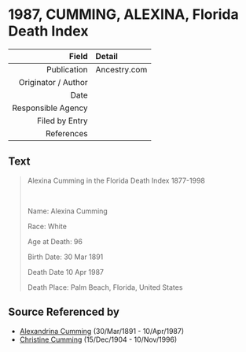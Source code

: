 ﻿---
layout: page
permalink: /sources/s82349376
---

# 1987, CUMMING, ALEXINA, Florida Death Index

Field | Detail
---:|:---
Publication | Ancestry.com
Originator / Author | 
Date | 
Responsible Agency | 
Filed by Entry | 
References | 

## Text

> Alexina Cumming in the Florida Death Index 1877-1998
>
> <br/>
>
> Name: Alexina Cumming
>
> Race: White
>
> Age at Death: 96
>
> Birth Date: 30 Mar 1891
>
> Death Date 10 Apr 1987
>
> Death Place: Palm Beach, Florida, United States
>

## Source Referenced by

* [Alexandrina Cumming](../people/@57186713@-alexandrina-cumming-b1891-3-30-d1987-4-10.md) (30/Mar/1891 - 10/Apr/1987)
* [Christine Cumming](../people/@24328630@-christine-cumming-b1904-12-15-d1996-11-10.md) (15/Dec/1904 - 10/Nov/1996)

